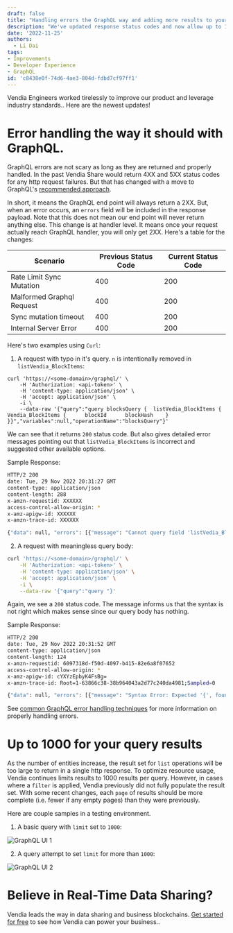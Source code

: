 ```yaml
---
draft: false
title: "Handling errors the GraphQL way and adding more results to your queries"
description: "We've updated response status codes and now allow up to 1000 results per query."
date: '2022-11-25'
authors:
  - Li Dai
tags:
- Improvements
- Developer Experience
- GraphQL
id: 'c8438e0f-74d6-4ae3-804d-fdbd7cf97ff1'
---
```


Vendia Engineers worked tirelessly to improve our product and leverage industry standards.. Here are the newest updates!

# Error handling the way it should with GraphQL. 

GraphQL errors are not scary as long as they are returned and properly handled. In the past Vendia Share would return 4XX and 5XX status codes for any http request failures. But that has changed with a move to GraphQL's [recommended approach](https://graphql.github.io/graphql-over-http/draft/#sec-Field-errors-encountered-during-execution).

In short, it means the GraphQL end point will always return a 2XX. But, when an error occurs, an `errors` field will be included in the response payload. Note that this does not mean our end point will never return anything else. This change is at handler level. It means once your request actually reach GraphQL handler, you will only get 2XX. Here's a table for the changes:

| Scenario                    | Previous Status Code | Current Status Code |
| --------------------------- | -------------------- | ------------------- |
| Rate Limit Sync Mutation    | 400                  | 200                 |
| Malformed Graphql Request   | 400                  | 200                 |
| Sync mutation timeout       | 400                  | 200                 |
| Internal Server Error       | 400                  | 200                 |


Here's two examples using `Curl`:

1. A request with typo in it's query. `n` is intentionally removed in `listVendia_BlockItems`:
```
curl 'https://<some-domain>/graphql/' \
    -H 'Authorization: <api-token>' \
    -H 'content-type: application/json' \
    -H 'accept: application/json' \
    -i \
    --data-raw '{"query":"query blocksQuery {  listVedia_BlockItems {    Vendia_BlockItems {      blockId      blockHash    }  }}","variables":null,"operationName":"blocksQuery"}'
```

We can see that it returns `200` status code. But also gives detailed error messages pointing out that `listVedia_BlockItems` is incorrect and suggested other available options.

Sample Response:

```bash
HTTP/2 200
date: Tue, 29 Nov 2022 20:31:27 GMT
content-type: application/json
content-length: 288
x-amzn-requestid: XXXXXX
access-control-allow-origin: *
x-amz-apigw-id: XXXXXX
x-amzn-trace-id: XXXXXX

{"data": null, "errors": [{"message": "Cannot query field 'listVedia_BlockItems' on type 'Query'. Did you mean 'listVendia_BlockItems', 'listVendia_FileItems', 'listVendia_FolderItems', 'listVendia_ApiKeyItems', or 'listVendia_ContractItems'?", "locations": [{"line": 1, "column": 22}]}]}%
```

2. A request with meaningless query body:

```bash
curl 'https://<some-domain>/graphql/' \
    -H 'Authorization: <api-token>' \
    -H 'content-type: application/json' \
    -H 'accept: application/json' \
    -i \
    --data-raw '{"query":"query "}'
```

Again, we see a `200` status code. The message informs us that the syntax is not right which makes sense since our query body has nothing.

Sample Response:

```bash
HTTP/2 200
date: Tue, 29 Nov 2022 20:31:52 GMT
content-type: application/json
content-length: 124
x-amzn-requestid: 6097318d-f50d-4097-b415-82e6a8f07652
access-control-allow-origin: *
x-amz-apigw-id: cYXYzEpbyK4FsBg=
x-amzn-trace-id: Root=1-63866c38-38b964043a2d77c240da4981;Sampled=0

{"data": null, "errors": [{"message": "Syntax Error: Expected '{', found <EOF>.", "locations": [{"line": 1, "column": 7}]}]}%
```

See [common GraphQL error handling techniques](https://the-guild.dev/blog/graphql-error-handling-with-fp) for more information on properly handling errors.

# Up to 1000 for your query results
As the number of entities increase, the result set for `list` operations will be too large to return in a single http response. To optimize resource usage, Vendia continues limits results to 1000 results per query.  However, in cases where a `filter` is applied, Vendia previously did not fully populate the result set.  With some recent changes, each `page` of results should be more complete (i.e. fewer if any empty pages) than they were previously.

Here are couple samples in a testing environment.

1. A basic query with `limit` set to `1000`:

![GraphQL UI 1](https://d24nhiikxn5jns.cloudfront.net/optimized/user-images.githubusercontent.com%252F116586196%252F204875180-333d3eb0-69ea-49ee-8582-ba45c924fe54.png)

2. A query attempt to set `limit` for more than `1000`:

![GraphQL UI 2](https://d24nhiikxn5jns.cloudfront.net/optimized/user-images.githubusercontent.com%252F116586196%252F204875185-b5f8dbd4-866c-44a4-a7b9-e206626696ac.png)

# Believe in Real-Time Data Sharing?

Vendia leads the way in data sharing and business blockchains. [Get started for free](https://www.vendia.com/pricing) to see how Vendia can power your business..
